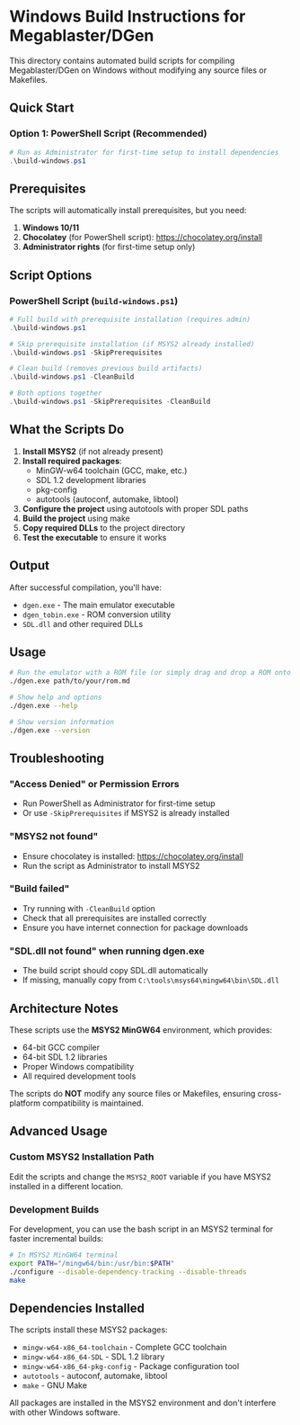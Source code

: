 # Windows Build Instructions for Megablaster/DGen

This directory contains automated build scripts for compiling Megablaster/DGen on Windows without modifying any source files or Makefiles.

## Quick Start

### Option 1: PowerShell Script (Recommended)
```powershell
# Run as Administrator for first-time setup to install dependencies
.\build-windows.ps1
```

## Prerequisites

The scripts will automatically install prerequisites, but you need:

1. **Windows 10/11**
2. **Chocolatey** (for PowerShell script): https://chocolatey.org/install
3. **Administrator rights** (for first-time setup only)

## Script Options

### PowerShell Script (`build-windows.ps1`)
```powershell
# Full build with prerequisite installation (requires admin)
.\build-windows.ps1

# Skip prerequisite installation (if MSYS2 already installed)
.\build-windows.ps1 -SkipPrerequisites

# Clean build (removes previous build artifacts)
.\build-windows.ps1 -CleanBuild

# Both options together
.\build-windows.ps1 -SkipPrerequisites -CleanBuild
```


## What the Scripts Do

1. **Install MSYS2** (if not already present)
2. **Install required packages**:
   - MinGW-w64 toolchain (GCC, make, etc.)
   - SDL 1.2 development libraries
   - pkg-config
   - autotools (autoconf, automake, libtool)
3. **Configure the project** using autotools with proper SDL paths
4. **Build the project** using make
5. **Copy required DLLs** to the project directory
6. **Test the executable** to ensure it works

## Output

After successful compilation, you'll have:
- `dgen.exe` - The main emulator executable
- `dgen_tobin.exe` - ROM conversion utility
- `SDL.dll` and other required DLLs

## Usage

```bash
# Run the emulator with a ROM file (or simply drag and drop a ROM onto dgen.exe)
./dgen.exe path/to/your/rom.md

# Show help and options
./dgen.exe --help

# Show version information
./dgen.exe --version
```

## Troubleshooting

### "Access Denied" or Permission Errors
- Run PowerShell as Administrator for first-time setup
- Or use `-SkipPrerequisites` if MSYS2 is already installed

### "MSYS2 not found"
- Ensure chocolatey is installed: https://chocolatey.org/install
- Run the script as Administrator to install MSYS2

### "Build failed"
- Try running with `-CleanBuild` option
- Check that all prerequisites are installed correctly
- Ensure you have internet connection for package downloads

### "SDL.dll not found" when running dgen.exe
- The build script should copy SDL.dll automatically
- If missing, manually copy from `C:\tools\msys64\mingw64\bin\SDL.dll`

## Architecture Notes

These scripts use the **MSYS2 MinGW64** environment, which provides:
- 64-bit GCC compiler
- 64-bit SDL 1.2 libraries
- Proper Windows compatibility
- All required development tools

The scripts do **NOT** modify any source files or Makefiles, ensuring cross-platform compatibility is maintained.

## Advanced Usage

### Custom MSYS2 Installation Path
Edit the scripts and change the `MSYS2_ROOT` variable if you have MSYS2 installed in a different location.

### Development Builds
For development, you can use the bash script in an MSYS2 terminal for faster incremental builds:
```bash
# In MSYS2 MinGW64 terminal
export PATH="/mingw64/bin:/usr/bin:$PATH"
./configure --disable-dependency-tracking --disable-threads
make
```

## Dependencies Installed

The scripts install these MSYS2 packages:
- `mingw-w64-x86_64-toolchain` - Complete GCC toolchain
- `mingw-w64-x86_64-SDL` - SDL 1.2 library
- `mingw-w64-x86_64-pkg-config` - Package configuration tool
- `autotools` - autoconf, automake, libtool
- `make` - GNU Make

All packages are installed in the MSYS2 environment and don't interfere with other Windows software.
